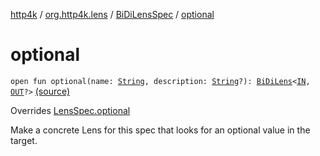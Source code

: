 [http4k](../../index.md) / [org.http4k.lens](../index.md) / [BiDiLensSpec](index.md) / [optional](./optional.md)

# optional

`open fun optional(name: `[`String`](https://kotlinlang.org/api/latest/jvm/stdlib/kotlin/-string/index.html)`, description: `[`String`](https://kotlinlang.org/api/latest/jvm/stdlib/kotlin/-string/index.html)`?): `[`BiDiLens`](../-bi-di-lens/index.md)`<`[`IN`](index.md#IN)`, `[`OUT`](index.md#OUT)`?>` [(source)](https://github.com/http4k/http4k/blob/master/http4k-core/src/main/kotlin/org/http4k/lens/lensSpec.kt#L151)

Overrides [LensSpec.optional](../-lens-spec/optional.md)

Make a concrete Lens for this spec that looks for an optional value in the target.

